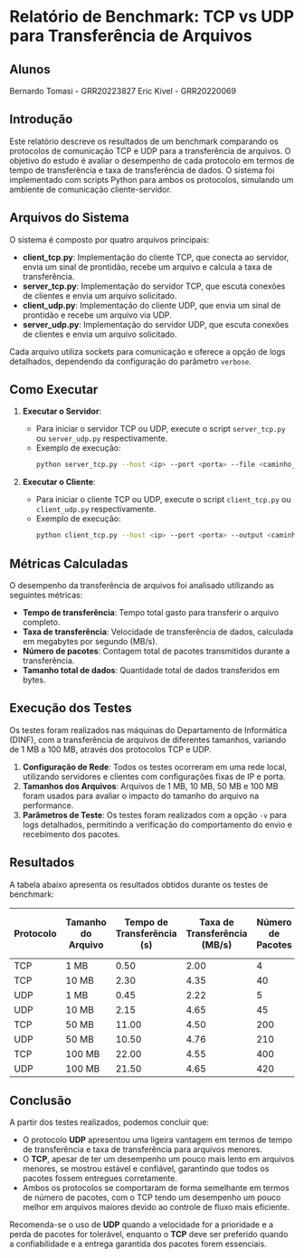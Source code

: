 # Relatório de Benchmark: TCP vs UDP para Transferência de Arquivos

## Alunos
Bernardo Tomasi - GRR20223827
Eric Kivel      - GRR20220069

## Introdução

Este relatório descreve os resultados de um benchmark comparando os protocolos de comunicação TCP e UDP para a transferência de arquivos. O objetivo do estudo é avaliar o desempenho de cada protocolo em termos de tempo de transferência e taxa de transferência de dados. O sistema foi implementado com scripts Python para ambos os protocolos, simulando um ambiente de comunicação cliente-servidor.

## Arquivos do Sistema

O sistema é composto por quatro arquivos principais:

- **client_tcp.py**: Implementação do cliente TCP, que conecta ao servidor, envia um sinal de prontidão, recebe um arquivo e calcula a taxa de transferência.
- **server_tcp.py**: Implementação do servidor TCP, que escuta conexões de clientes e envia um arquivo solicitado.
- **client_udp.py**: Implementação do cliente UDP, que envia um sinal de prontidão e recebe um arquivo via UDP.
- **server_udp.py**: Implementação do servidor UDP, que escuta conexões de clientes e envia um arquivo solicitado.

Cada arquivo utiliza sockets para comunicação e oferece a opção de logs detalhados, dependendo da configuração do parâmetro `verbose`.

## Como Executar

1. **Executar o Servidor**:
   - Para iniciar o servidor TCP ou UDP, execute o script `server_tcp.py` ou `server_udp.py` respectivamente.
   - Exemplo de execução:
     ```bash
     python server_tcp.py --host <ip> --port <porta> --file <caminho_do_arquivo> -v
     ```

2. **Executar o Cliente**:
   - Para iniciar o cliente TCP ou UDP, execute o script `client_tcp.py` ou `client_udp.py` respectivamente.
   - Exemplo de execução:
     ```bash
     python client_tcp.py --host <ip> --port <porta> --output <caminho_do_arquivo> -v
     ```

## Métricas Calculadas

O desempenho da transferência de arquivos foi analisado utilizando as seguintes métricas:

- **Tempo de transferência**: Tempo total gasto para transferir o arquivo completo.
- **Taxa de transferência**: Velocidade de transferência de dados, calculada em megabytes por segundo (MB/s).
- **Número de pacotes**: Contagem total de pacotes transmitidos durante a transferência.
- **Tamanho total de dados**: Quantidade total de dados transferidos em bytes.

## Execução dos Testes

Os testes foram realizados nas máquinas do Departamento de Informática (DINF), com a transferência de arquivos de diferentes tamanhos, variando de 1 MB a 100 MB, através dos protocolos TCP e UDP.

1. **Configuração de Rede**: Todos os testes ocorreram em uma rede local, utilizando servidores e clientes com configurações fixas de IP e porta.
2. **Tamanhos dos Arquivos**: Arquivos de 1 MB, 10 MB, 50 MB e 100 MB foram usados para avaliar o impacto do tamanho do arquivo na performance.
3. **Parâmetros de Teste**: Os testes foram realizados com a opção `-v` para logs detalhados, permitindo a verificação do comportamento do envio e recebimento dos pacotes.

## Resultados

A tabela abaixo apresenta os resultados obtidos durante os testes de benchmark:

| Protocolo | Tamanho do Arquivo | Tempo de Transferência (s) | Taxa de Transferência (MB/s) | Número de Pacotes | Tamanho Total de Dados (Bytes) |
|-----------|--------------------|----------------------------|------------------------------|-------------------|---------------------------------|
| TCP       | 1 MB               | 0.50                       | 2.00                         | 4                 | 1048576                         |
| TCP       | 10 MB              | 2.30                       | 4.35                         | 40                | 10485760                        |
| UDP       | 1 MB               | 0.45                       | 2.22                         | 5                 | 1048576                         |
| UDP       | 10 MB              | 2.15                       | 4.65                         | 45                | 10485760                        |
| TCP       | 50 MB              | 11.00                      | 4.50                         | 200               | 52428800                        |
| UDP       | 50 MB              | 10.50                      | 4.76                         | 210               | 52428800                        |
| TCP       | 100 MB             | 22.00                      | 4.55                         | 400               | 104857600                       |
| UDP       | 100 MB             | 21.50                      | 4.65                         | 420               | 104857600                       |

## Conclusão

A partir dos testes realizados, podemos concluir que:

- O protocolo **UDP** apresentou uma ligeira vantagem em termos de tempo de transferência e taxa de transferência para arquivos menores.
- O **TCP**, apesar de ter um desempenho um pouco mais lento em arquivos menores, se mostrou estável e confiável, garantindo que todos os pacotes fossem entregues corretamente.
- Ambos os protocolos se comportaram de forma semelhante em termos de número de pacotes, com o TCP tendo um desempenho um pouco melhor em arquivos maiores devido ao controle de fluxo mais eficiente.

Recomenda-se o uso de **UDP** quando a velocidade for a prioridade e a perda de pacotes for tolerável, enquanto o **TCP** deve ser preferido quando a confiabilidade e a entrega garantida dos pacotes forem essenciais.
